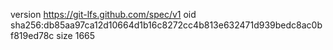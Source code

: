 version https://git-lfs.github.com/spec/v1
oid sha256:db85aa97ca12d10664d1b16c8272cc4b813e632471d939bedc8ac0bf819ed78c
size 1665
